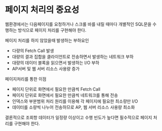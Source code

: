 # 페이지 처리의 중요성

웹환경에서는 다음페이지를 요청하거나 스크롤 바를 내릴 때마다 개별적인 SQL문을 수행하는 방식으로 페이지 처리를 구현해야 한다.

페이지 처리를 하지 않았을때 발생하는 부하요인

-   다량의 Fetch Call 발생
-   대량의 결과 집합을 클라이언트로 전송하면서 발생하는 네트워크 부하
-   대량의 데이터 블록을 읽으면서 발생하는 I/O 부하
-   AP서버 및 웹 서버 리소스 사용량 증가

페이지처리를 통한 이점

-   페이지 단위로 화면에서 필요한 만큼씩 Fetch Call
-   페이지 단위로 화면에서 필요한 만큼씩 네트워크를 통해 전송
-   인덱스와 부분범위 처리 원리를 이용해 각 페이지에 필요한 최소량만 I/O
-   데이터를 소량씩 나누어 전송하므로 AP, 웹 서버 리소스 사용량 최소화

결론적으로 조회항 데이터가 일정량 이상이고 수행 빈도가 높다면 필수적으로 페이지 처리를 구현해야 한다.

